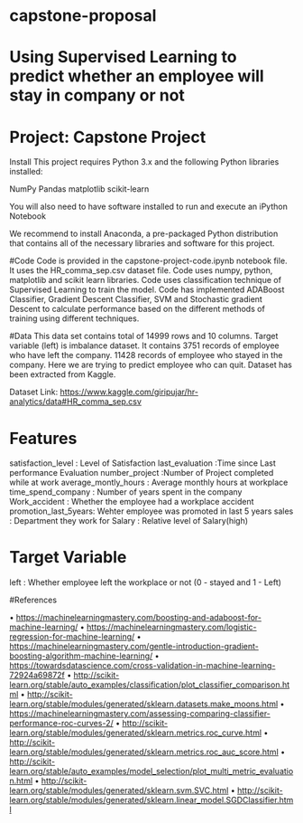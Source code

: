 # capstone-proposal
# Using Supervised Learning to predict whether an employee will stay in company or not
# Project: Capstone Project
Install
This project requires Python 3.x and the following Python libraries installed:

NumPy
Pandas
matplotlib
scikit-learn

You will also need to have software installed to run and execute an iPython Notebook

We recommend to install Anaconda, a pre-packaged Python distribution that contains all of the necessary libraries and software for this project.

#Code
Code is provided in the capstone-project-code.ipynb notebook file. It uses the HR_comma_sep.csv dataset file. Code uses numpy, python, matplotlib and scikit learn libraries. Code uses classification technique of Supervised Learning to train the model. Code has implemented ADABoost Classifier, Gradient Descent Classifier, SVM and Stochastic gradient Descent to calculate performance based on the different methods of training using different techniques.

#Data
This data set contains total of 14999 rows and 10 columns. Target variable (left) is imbalance dataset. It contains 3751 records of employee who have left the company. 11428 records of employee who stayed in the company. Here we are trying to predict employee who can quit. Dataset has been extracted from Kaggle.

Dataset Link: https://www.kaggle.com/giripujar/hr-analytics/data#HR_comma_sep.csv 

# Features
satisfaction_level : Level of Satisfaction
last_evaluation :Time since Last performance Evaluation
number_project :Number of Project completed while at work
average_montly_hours : Average monthly hours at workplace
time_spend_company : Number of years spent in the company
Work_accident : Whether the employee had a workplace accident
promotion_last_5years: Wehter employee was promoted in last 5 years
sales : Department they work for
Salary : Relative level of Salary(high)
# Target Variable

left : Whether employee left the workplace or not (0 - stayed and 1 - Left)

#References

•	https://machinelearningmastery.com/boosting-and-adaboost-for-machine-learning/
•	https://machinelearningmastery.com/logistic-regression-for-machine-learning/
•	https://machinelearningmastery.com/gentle-introduction-gradient-boosting-algorithm-machine-learning/
•	https://towardsdatascience.com/cross-validation-in-machine-learning-72924a69872f
•	http://scikit-learn.org/stable/auto_examples/classification/plot_classifier_comparison.html
•	http://scikit-learn.org/stable/modules/generated/sklearn.datasets.make_moons.html
•	https://machinelearningmastery.com/assessing-comparing-classifier-performance-roc-curves-2/
•	http://scikit-learn.org/stable/modules/generated/sklearn.metrics.roc_curve.html
•	http://scikit-learn.org/stable/modules/generated/sklearn.metrics.roc_auc_score.html
•	http://scikit-learn.org/stable/auto_examples/model_selection/plot_multi_metric_evaluation.html
•	http://scikit-learn.org/stable/modules/generated/sklearn.svm.SVC.html
•	http://scikit-learn.org/stable/modules/generated/sklearn.linear_model.SGDClassifier.html

